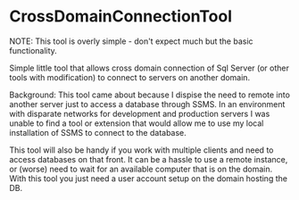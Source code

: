 CrossDomainConnectionTool
=========================

NOTE: This tool is overly simple - don't expect much but the basic functionality. 


Simple little tool that allows cross domain connection of Sql Server (or other tools with modification) to connect to servers on another domain. 

Background: This tool came about because I dispise the need to remote into another server just to access a database through SSMS. In an environment with disparate networks for development and production servers I was unable to find a tool or extension that would allow me to use my local installation of SSMS to connect to the database.

This tool will also be handy if you work with multiple clients and need to access databases on that front. It can be a hassle to use a remote instance, or (worse) need to wait for an available computer that is on the domain. With this tool you just need a user account setup on the domain hosting the DB. 
